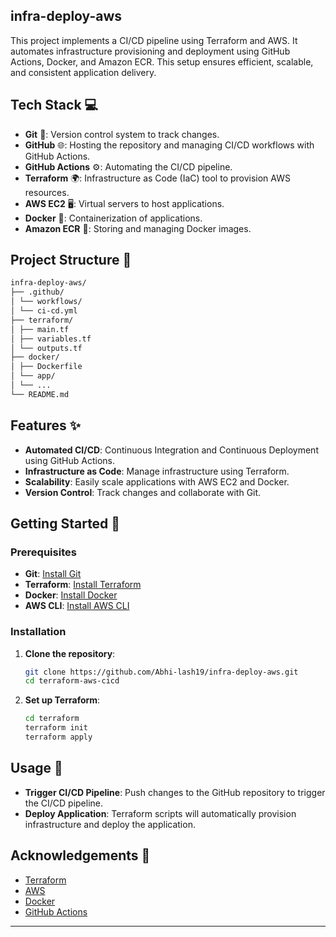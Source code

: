 ## infra-deploy-aws

This project implements a CI/CD pipeline using Terraform and AWS. It automates infrastructure provisioning and deployment using GitHub Actions, Docker, and Amazon ECR. This setup ensures efficient, scalable, and consistent application delivery.

## Tech Stack 💻

- **Git** 🐙: Version control system to track changes.
- **GitHub** 🌐: Hosting the repository and managing CI/CD workflows with GitHub Actions.
- **GitHub Actions** ⚙️: Automating the CI/CD pipeline.
- **Terraform** 🌍: Infrastructure as Code (IaC) tool to provision AWS resources.
- **AWS EC2** 🖥️: Virtual servers to host applications.
- **Docker** 🐳: Containerization of applications.
- **Amazon ECR** 🐋: Storing and managing Docker images.

## Project Structure 📂
```bash
infra-deploy-aws/
├── .github/
│ └── workflows/
│ └── ci-cd.yml
├── terraform/
│ ├── main.tf
│ ├── variables.tf
│ └── outputs.tf
├── docker/
│ ├── Dockerfile
│ └── app/
│ └── ...
└── README.md
```

## Features ✨

- **Automated CI/CD**: Continuous Integration and Continuous Deployment using GitHub Actions.
- **Infrastructure as Code**: Manage infrastructure using Terraform.
- **Scalability**: Easily scale applications with AWS EC2 and Docker.
- **Version Control**: Track changes and collaborate with Git.

## Getting Started 🏁

### Prerequisites

- **Git**: [Install Git](https://git-scm.com/book/en/v2/Getting-Started-Installing-Git)
- **Terraform**: [Install Terraform](https://learn.hashicorp.com/tutorials/terraform/install-cli)
- **Docker**: [Install Docker](https://docs.docker.com/get-docker/)
- **AWS CLI**: [Install AWS CLI](https://docs.aws.amazon.com/cli/latest/userguide/install-cliv2.html)

### Installation

1. **Clone the repository**:
    ```sh
    git clone https://github.com/Abhi-lash19/infra-deploy-aws.git
    cd terraform-aws-cicd
    ```

2. **Set up Terraform**:
    ```sh
    cd terraform
    terraform init
    terraform apply
    ```


## Usage 🚀

- **Trigger CI/CD Pipeline**: Push changes to the GitHub repository to trigger the CI/CD pipeline.
- **Deploy Application**: Terraform scripts will automatically provision infrastructure and deploy the application.


## Acknowledgements 🙏

- [Terraform](https://www.terraform.io/)
- [AWS](https://aws.amazon.com/)
- [Docker](https://www.docker.com/)
- [GitHub Actions](https://github.com/features/actions)

---

